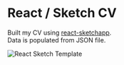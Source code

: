 # React / Sketch CV

Built my CV using [react-sketchapp](https://github.com/airbnb/react-sketchapp).   
Data is populated from JSON file.

![React Sketch Template](https://i.imgur.com/6GI0iWt.jpg)
